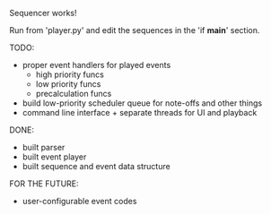 Sequencer works!

Run from 'player.py' and edit the sequences in the 'if __main__' section.


TODO:
- proper event handlers for played events
    - high priority funcs
    - low priority funcs
    - precalculation funcs
- build low-priority scheduler queue for note-offs and other things
- command line interface + separate threads for UI and playback

DONE:
- built parser
- built event player
- built sequence and event data structure

FOR THE FUTURE:
- user-configurable event codes